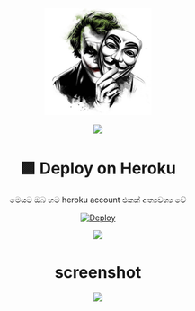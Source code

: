 <div align="center">
  <img src="https://github.com/Thisalx-x/telegram-song-download-bot/blob/main/icon.png" width="190">


  
               
<p align="center">
  <img src="https://readme-typing-svg.herokuapp.com/?lines=Youtube+SONG+Download&font=Fira%20Code&center=true&width=380&height=50">
  



# 🟪 Deploy on Heroku

මෙයට ඔබ හට heroku account එකක් අත්‍යවශ්‍ය වේ




[![Deploy](https://www.herokucdn.com/deploy/button.svg)](https://heroku.com/deploy?template=https://github.com/Thisalx-x/telegram-song-download-bot)


<p align="center">
  <img src="https://readme-typing-svg.herokuapp.com/?lines=Made+By+Thisal&font=Fira%20Code&center=true&width=380&height=50">



  

# screenshot
  
  
<img src="https://github.com/Thisalx-x/telegram-song-download-bot-sl/blob/main/icon(2).png">










